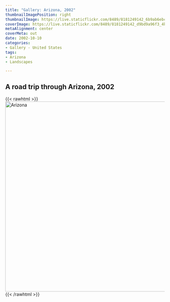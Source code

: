 ```yaml
---
title: "Gallery: Arizona, 2002"
thumbnailImagePosition: right
thumbnailImage: https://live.staticflickr.com/8489/8181249142_6b9ab6ebcf_m.jpg
coverImage: https://live.staticflickr.com/8489/8181249142_d9bd9a96f3_4k.jpg
metaAlignment: center
coverMeta: out
date: 2002-10-10
categories:
- Gallery - United States
tags:
- Arizona
- Landscapes

---
```

A road trip through Arizona, 2002
---
<!--more-->

{{< rawhtml >}}
<a data-flickr-embed="true" data-footer="true" href="https://www.flickr.com/photos/brownphotographic/albums/72157632034840356" title="Arizona"><img src="https://live.staticflickr.com/8342/8181342714_9fbaf29f28_c.jpg" width="800" height="600" alt="Arizona"></a><script async src="//embedr.flickr.com/assets/client-code.js" charset="utf-8"></script>
{{< /rawhtml >}}
